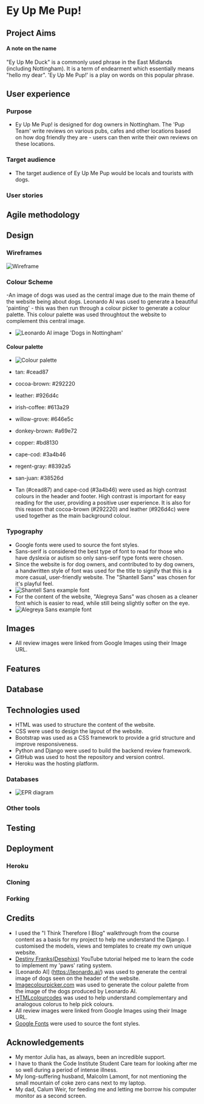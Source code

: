 # Ey Up Me Pup!

## Project Aims

#### A note on the name
"Ey Up Me Duck" is a commonly used phrase in the East Midlands (including Nottingham). It is a term of endearment which essentially means "hello my dear". 'Ey Up Me Pup!' is a play on words on this popular phrase. 

## User experience
### Purpose
- Ey Up Me Pup! is designed for dog owners in Nottingham. The 'Pup Team' write reviews on various pubs, cafes and other locations based on how dog friendly they are - users can then write their own reviews on these locations. 

### Target audience
- The target audience of Ey Up Me Pup would be locals and tourists with dogs. 

### User stories

## Agile methodology

## Design
### Wireframes
![Wireframe](static/images/pup-wireframe.png)

### Colour Scheme
-An image of dogs was used as the central image due to the main theme of the website being about dogs. Leonardo AI was used to generate a beautiful 'painting' - this was then run through a colour picker to generate a colour palette. This colour palette was used throughtout the website to complement this central image. 

- ![Leonardo AI image 'Dogs in Nottingham'](static/images/notts_dogs.webp)


#### Colour palette
- ![Colour palette](static/images/palette.png)
- tan: #cead87
- cocoa-brown: #292220
- leather: #926d4c
- irish-coffee: #613a29
- willow-grove: #646e5c
- donkey-brown: #a69e72
- copper: #bd8130
- cape-cod: #3a4b46
- regent-gray: #8392a5
- san-juan: #38526d

- Tan (#cead87) and cape-cod (#3a4b46) were used as high contrast colours in the header and footer. High contrast is important for easy reading for the user, providing a positive user experience. It is also for this reason that cocoa-brown (#292220) and leather (#926d4c) were used together as the main background colour.

### Typography

- Google fonts were used to source the font styles.
- Sans-serif is considered the best type of font to read for those who have dyslexia or autism so only sans-serif type fonts were chosen.
- Since the website is for dog owners, and contributed to by dog owners, a handwritten style of font was used for the title to signify that this is a more casual, user-friendly website. The "Shantell Sans" was chosen for it's playful feel.
- ![Shantell Sans example font](static/images/shantell-sans.png)
- For the content of the website, "Alegreya Sans" was chosen as a cleaner font which is easier to read, while still being slightly softer on the eye.
- ![Alegreya Sans example font](static/images/alegreya-sans.png)

## Images
- All review images were linked from Google Images using their Image URL.

## Features

## Database

## Technologies used

- HTML was used to structure the content of the website.
- CSS were used to design the layout of the website.
- Bootstrap was used as a CSS framework to provide a grid structure and improve responsiveness.
- Python and Django were used to build the backend review framework.
- GitHub was used to host the repository and version control.
- Heroku was the hosting platform.

### Databases
- ![EPR diagram](static/images/epr.png.png)

### Other tools

## Testing

## Deployment
### Heroku
### Cloning
### Forking

## Credits
- I used the "I Think Therefore I Blog" walkthrough from the course content as a basis for my project to help me understand the Django. I customised the models, views and templates to create my own unique website. 
- [Destiny Franks(Desphixs)](https://www.youtube.com/watch?v=gBJMM3ZQLpk) YouTube tutorial helped me to learn the code to implement my 'paws' rating system.
- [Leonardo AI] (https://leonardo.ai/) was used to generate the central image of dogs seen on the header of the website. 
- [Imagecolourpicker.com](https://imagecolorpicker.com/) was used to generate the colour palette from the image of the dogs produced by Leonardo AI.
- [HTMLcolourcodes](https://htmlcolorcodes.com/color-picker/) was used to help understand complementary and analogous colorus to help pick colours. 
- All review images were linked from Google Images using their Image URL.
- [Google Fonts](https://fonts.google.com/) were used to source the font styles.

## Acknowledgements
- My mentor Julia has, as always, been an incredible support. 
- I have to thank the Code Institute Student Care team for looking after me so well during a period of intense illness.
- My long-suffering husband, Malcolm Lamont, for not mentioning the small mountain of coke zero cans next to my laptop.
- My dad, Calum Weir, for feeding me and letting me borrow his computer monitor as a second screen. 